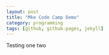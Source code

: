 ```yaml
---
layout: post  
title: "Mke Code Camp Demo"
category: programming
tags: [github, github-pages, jekyll]
---
```


Testing one two